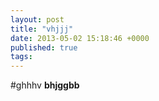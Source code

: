 ```yaml
---
layout: post
title: "vhjjj"
date: 2013-05-02 15:18:46 +0000
published: true
tags:
---
```

#ghhhv
**bhjggbb**